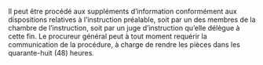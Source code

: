 Il peut être procédé aux suppléments d’information conformément aux dispositions relatives à l’instruction préalable, soit par un des membres de la chambre de l’instruction, soit par un juge d’instruction qu’elle délègue à cette fin.
Le procureur général peut à tout moment requérir la communication de la procédure, à charge de rendre les pièces dans les quarante-huit (48) heures.